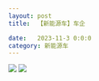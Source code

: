 ```yaml
---
layout: post
title:  【新能源车】车企

date:   2023-11-3 0:0:0
category: 新能源车
---
```

![](http://s5kw20fzf.hd-bkt.clouddn.com/img/6661699834311_.pic.jpg)
![](http://s5kw20fzf.hd-bkt.clouddn.com/img/new_car_company_v1.0_2311131412.png)


